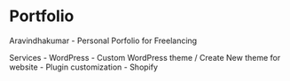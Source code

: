 # Portfolio
Aravindhakumar - Personal Porfolio for Freelancing

Services
    - WordPress
        - Custom WordPress theme / Create New theme for website
        - Plugin customization
    - Shopify
